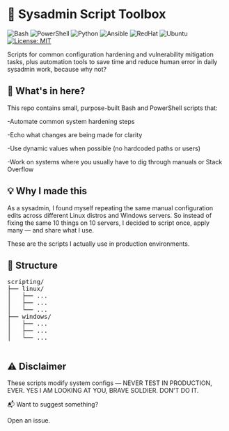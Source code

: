 # 🧰 Sysadmin Script Toolbox

![Bash](https://img.shields.io/badge/Bash-4EAA25?logo=gnu-bash&logoColor=white)
![PowerShell](https://img.shields.io/badge/PowerShell-0078D7?logo=powershell&logoColor=white)
![Python](https://img.shields.io/badge/Python-3776AB?logo=python&logoColor=yellow)
![Ansible](https://img.shields.io/badge/ansible-000000?style=plastic&logo=ansible&logoColor=ff0000)
![RedHat](https://img.shields.io/badge/RedHat-EE0000?logo=redhat&logoColor=white)
![Ubuntu](https://img.shields.io/badge/Ubuntu-E95420?logo=ubuntu&logoColor=white)
[![License: MIT](https://img.shields.io/badge/License-MIT-yellow.svg)](LICENSE)



Scripts for common configuration hardening and vulnerability mitigation tasks, plus automation tools to save time and reduce human error in daily sysadmin work, because why not?

## 🔧 What's in here?

This repo contains small, purpose-built Bash and PowerShell scripts that:

-Automate common system hardening steps

-Echo what changes are being made for clarity

-Use dynamic values when possible (no hardcoded paths or users)

-Work on systems where you usually have to dig through manuals or Stack Overflow


## 💡 Why I made this

As a sysadmin, I found myself repeating the same manual configuration edits across different Linux distros and Windows servers.
So instead of fixing the same 10 things on 10 servers, I decided to script once, apply many — and share what I use.

These are the scripts I actually use in production environments.

## 📁 Structure

<pre>scripting/
├── linux/
│   ├── ...
│   ├── ...
│   └── ...
├── windows/
│   ├── ...
│   ├── ...
│   └── ...
 </pre>

## ⚠️ Disclaimer

These scripts modify system configs — NEVER TEST IN PRODUCTION, EVER. YES I AM LOOKING AT YOU, BRAVE SOLDIER. DON'T DO IT.

📬 Want to suggest something?

Open an issue.
